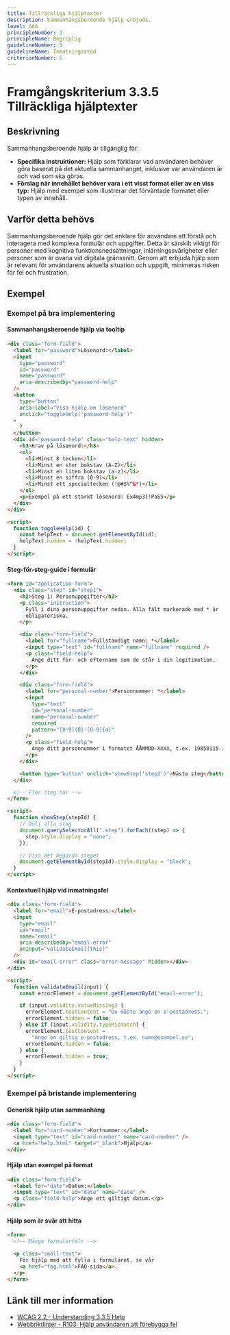 ```yaml
---
title: Tillräckliga hjälptexter
description: Sammanhangsberoende hjälp erbjuds.
level: AAA
principleNumber: 3
principleName: Begriplig
guidelineNumber: 3
guidelineName: Inmatningsstöd
criterionNumber: 5
---
```


# Framgångskriterium 3.3.5 Tillräckliga hjälptexter

## Beskrivning

Sammanhangsberoende hjälp är tillgänglig för:

- **Specifika instruktioner:** Hjälp som förklarar vad användaren behöver göra baserat på det aktuella sammanhanget, inklusive var användaren är och vad som ska göras.
- **Förslag när innehållet behöver vara i ett visst format eller av en viss typ:** Hjälp med exempel som illustrerar det förväntade formatet eller typen av innehåll.

## Varför detta behövs

Sammanhangsberoende hjälp gör det enklare för användare att förstå och interagera med komplexa formulär och uppgifter. Detta är särskilt viktigt för personer med kognitiva funktionsnedsättningar, inlärningssvårigheter eller personer som är ovana vid digitala gränssnitt. Genom att erbjuda hjälp som är relevant för användarens aktuella situation och uppgift, minimeras risken för fel och frustration.

## Exempel

### Exempel på bra implementering

#### Sammanhangsberoende hjälp via tooltip

```html
<div class="form-field">
  <label for="password">Lösenord:</label>
  <input
    type="password"
    id="password"
    name="password"
    aria-describedby="password-help"
  />
  <button
    type="button"
    aria-label="Visa hjälp om lösenord"
    onclick="toggleHelp('password-help')"
  >
    ?
  </button>
  <div id="password-help" class="help-text" hidden>
    <h3>Krav på lösenord:</h3>
    <ul>
      <li>Minst 8 tecken</li>
      <li>Minst en stor bokstav (A-Z)</li>
      <li>Minst en liten bokstav (a-z)</li>
      <li>Minst en siffra (0-9)</li>
      <li>Minst ett specialtecken (!@#$%^&*)</li>
    </ul>
    <p>Exempel på ett starkt lösenord: Ex4mp3l!Pa55</p>
  </div>
</div>

<script>
  function toggleHelp(id) {
    const helpText = document.getElementById(id);
    helpText.hidden = !helpText.hidden;
  }
</script>
```

#### Steg-för-steg-guide i formulär

```html
<form id="application-form">
  <div class="step" id="step1">
    <h2>Steg 1: Personuppgifter</h2>
    <p class="instruction">
      Fyll i dina personuppgifter nedan. Alla fält markerade med * är
      obligatoriska.
    </p>

    <div class="form-field">
      <label for="fullname">Fullständigt namn: *</label>
      <input type="text" id="fullname" name="fullname" required />
      <p class="field-help">
        Ange ditt för- och efternamn som de står i din legitimation.
      </p>
    </div>

    <div class="form-field">
      <label for="personal-number">Personnummer: *</label>
      <input
        type="text"
        id="personal-number"
        name="personal-number"
        required
        pattern="[0-9]{8}-[0-9]{4}"
      />
      <p class="field-help">
        Ange ditt personnummer i formatet ÅÅMMDD-XXXX, t.ex. 19850115-1234
      </p>
    </div>

    <button type="button" onclick="showStep('step2')">Nästa steg</button>
  </div>

  <!-- Fler steg här -->
</form>

<script>
  function showStep(stepId) {
    // Dölj alla steg
    document.querySelectorAll(".step").forEach((step) => {
      step.style.display = "none";
    });

    // Visa det begärda steget
    document.getElementById(stepId).style.display = "block";
  }
</script>
```

#### Kontextuell hjälp vid inmatningsfel

```html
<div class="form-field">
  <label for="email">E-postadress:</label>
  <input
    type="email"
    id="email"
    name="email"
    aria-describedby="email-error"
    oninput="validateEmail(this)"
  />
  <div id="email-error" class="error-message" hidden></div>
</div>

<script>
  function validateEmail(input) {
    const errorElement = document.getElementById("email-error");

    if (input.validity.valueMissing) {
      errorElement.textContent = "Du måste ange en e-postadress.";
      errorElement.hidden = false;
    } else if (input.validity.typeMismatch) {
      errorElement.textContent =
        "Ange en giltig e-postadress, t.ex. namn@exempel.se";
      errorElement.hidden = false;
    } else {
      errorElement.hidden = true;
    }
  }
</script>
```

### Exempel på bristande implementering

#### Generisk hjälp utan sammanhang

```html
<div class="form-field">
  <label for="card-number">Kortnummer:</label>
  <input type="text" id="card-number" name="card-number" />
  <a href="help.html" target="_blank">Hjälp</a>
</div>
```

#### Hjälp utan exempel på format

```html
<div class="form-field">
  <label for="date">Datum:</label>
  <input type="text" id="date" name="date" />
  <p class="field-help">Ange ett giltigt datum.</p>
</div>
```

#### Hjälp som är svår att hitta

```html
<form>
  <!-- Många formulärfält -->

  <p class="small-text">
    För hjälp med att fylla i formuläret, se vår
    <a href="faq.html">FAQ-sida</a>.
  </p>
</form>
```

## Länk till mer information

- [WCAG 2.2 - Understanding 3.3.5 Help](https://www.w3.org/WAI/WCAG22/Understanding/help.html)
- [Webbriktlinjer - R103: Hjälp användaren att förebygga fel](https://www.digg.se/webbriktlinjer/alla-webbriktlinjer/hjalp-anvandaren-att-forebygga-fel)

